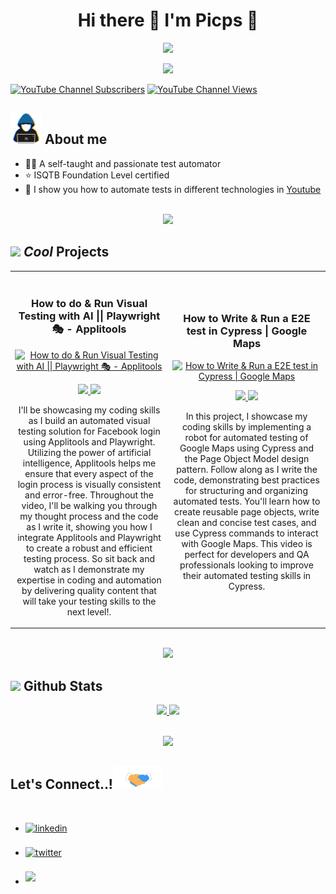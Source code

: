 <div align="center">
<h1 align="center">Hi there 👋 I'm Picps 🤖</h1>
<img src="https://i.ibb.co/Vjfq3Fz/2023-05-09-09h27-50.png">
</div>

<p align="center">
  <a href="https://github.com/DenverCoder1/readme-typing-svg"><img src="https://readme-typing-svg.herokuapp.com?font=Time+New+Roman&color=cyan&size=25&center=true&vCenter=true&width=600&height=100&lines=Felipe+C+Pérez...;++;Software+Developer+Engineer+in+Test,;Test+Automation+Lover,;Collective+quality+ownership,;Code+with+agile+testing,;Love+to+learn+new+stuffs..<3"></a>
</p>

[![YouTube Channel Subscribers](https://img.shields.io/youtube/channel/subscribers/UCAAhZTbSjN1J4olDV4B5VDA?style=social)](https://youtube.com/@picps?sub_confirmation=1)
[![YouTube Channel Views](https://img.shields.io/youtube/channel/views/UCAAhZTbSjN1J4olDV4B5VDA?label=channel%20views&style=social)](https://youtube.com/@picps)

## <picture><img src = "https://github.com/0xAbdulKhalid/0xAbdulKhalid/raw/main/assets/mdImages/about_me.gif" width = 50px></picture> **About me**

- 🦾🐞 A self-taught and passionate test automator
- ⭐ ISQTB Foundation Level certified
- 🎥 I show you how to automate tests in different technologies in [Youtube](https://youtube.com/@picps?sub_confirmation=1)

<div align='center'>
<br>
<img src="https://user-images.githubusercontent.com/73097560/115834477-dbab4500-a447-11eb-908a-139a6edaec5c.gif">
<br>
</div>

## <picture> <img src = "https://github.com/7oSkaaa/7oSkaaa/blob/main/Images/CP_PS.gif?raw=true" width = 50px>  </picture> *Cool* Projects
<table>
<tr>
<td width="50%">
<br>
<h3 align="center">How to do & Run Visual Testing with AI || Playwright 🎭 - Applitools</h3>	
<div align="center">
<a href="https://github.com/fcperez96/facebook-visual-test-playwright" target="_blank"><img src="https://i.ibb.co/r5rRbtM/AUTOMATION-TESTING-6.png" width="400" alt="How to do & Run Visual Testing with AI || Playwright 🎭 - Applitools"></a>
<br>
<p>
<a href="https://github.com/fcperez96/facebook-visual-test-playwright" target="_blank">
<img src="https://img.shields.io/badge/CÓDIGO-ff9?style=for-the-badge&logo=github&logoColor=black">
</a>
<a href="https://youtu.be/Shtx4g-paug" target="_blank">
<img src="https://img.shields.io/badge/-Youtube-green?style=for-the-badge&color=fbfc40">
</a>
</p>
<p>I'll be showcasing my coding skills as I build an automated visual testing solution for Facebook login using Applitools and Playwright. Utilizing the power of artificial intelligence, Applitools helps me ensure that every aspect of the login process is visually consistent and error-free. Throughout the video, I'll be walking you through my thought process and the code as I write it, showing you how I integrate Applitools and Playwright to create a robust and efficient testing process. So sit back and watch as I demonstrate my expertise in coding and automation by delivering quality content that will take your testing skills to the next level!.</p>
</div>                                                                                  
</td>

<td width="50%">
<h3 align="center">How to Write & Run a E2E test in Cypress | Google Maps</h3>
<div align="center">                                       
<a href="https://github.com/fcperez96/google-maps-test-cypress" target="_blank"><img src="https://i.ibb.co/Mn4c0c8/4.png" width="400" alt="How to Write & Run a E2E test in Cypress | Google Maps"></a>
<br>
<p>
<a href="https://github.com/fcperez96/google-maps-test-cypress" target="_blank">
<img src="https://img.shields.io/badge/C%C3%93DIGO-80ffaa?style=for-the-badge&logo=github&logoColor=black">
</a>
<a href="https://youtu.be/4x7UlK55WgE" target="_blank">
<img src="https://img.shields.io/badge/-Youtube-green?style=for-the-badge&color=3fFD7f">
</a>
</p>
</p>In this project, I showcase my coding skills by implementing a robot for automated testing of Google Maps using Cypress and the Page Object Model design pattern. Follow along as I write the code, demonstrating best practices for structuring and organizing automated tests. You'll learn how to create reusable page objects, write clean and concise test cases, and use Cypress commands to interact with Google Maps. This video is perfect for developers and QA professionals looking to improve their automated testing skills in Cypress.</p>
</div>
</td>
</table>                                                                                 
                                                                                       
<div align='center'>
<br>
<img src="https://user-images.githubusercontent.com/73097560/115834477-dbab4500-a447-11eb-908a-139a6edaec5c.gif">
<br>
</div>

## <img src="https://media.giphy.com/media/iY8CRBdQXODJSCERIr/giphy.gif" width="35"><b> Github Stats </b>
                                                                                                                                                                 
<p align="center">
<a href="https://github.com/fcperez96">
  <img height="180em" src="https://github-readme-stats-eight-theta.vercel.app/api?username=fcperez96&show_icons=true&theme=algolia&include_all_commits=true&count_private=true"/>
  <img height="180em" src="https://github-readme-stats-eight-theta.vercel.app/api/top-langs/?username=fcperez96&layout=compact&langs_count=8&theme=algolia"/>
</a>
</p>

<div align='center'>
<br>
<img src="https://user-images.githubusercontent.com/73097560/115834477-dbab4500-a447-11eb-908a-139a6edaec5c.gif">
<br>
</div>                                                                                                             

## <b> Let's Connect..!</b><img src="https://github.com/0xAbdulKhalid/0xAbdulKhalid/raw/main/assets/mdImages/handshake.gif" width ="80">
<br>
<div align='left'>

<ul>

<li>
<a href="https://www.linkedin.com/in/fcperez96/" target="_blank">
<img src="https://img.shields.io/badge/linkedin:  Felipe C Pérez-%2300acee.svg?color=405DE6&style=for-the-badge&logo=linkedin&logoColor=white" alt=linkedin style="margin-bottom: 5px;"/>
</a>
</li>

<br>

<li>
<a href="https://twitter.com/Picps_" target="_blank">
<img src="https://img.shields.io/badge/twitter:  Picps-%2300acee.svg?color=1DA1F2&style=for-the-badge&logo=twitter&logoColor=white" alt=twitter style="margin-bottom: 5px;"/>
</a>
</li>

<br>

<li>
<a href="mailto:fcperez96@gmail.com" target="_blank">
<img src="https://img.shields.io/badge/gmail:  fcperez96-%23EA4335.svg?style=for-the-badge&logo=gmail&logoColor=white" t=mail style="margin-bottom: 5px;" />
</a>
</li>
	
</ul>
</div>
